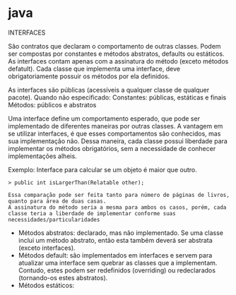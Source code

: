 # java

INTERFACES

São contratos que declaram o comportamento de outras classes.
Podem ser compostas por constantes e métodos abstratos, defaults ou estáticos.
As interfaces contam apenas com a assinatura do método (exceto métodos defatult).
Cada classe que implementa uma interface, deve obrigatoriamente possuir os métodos por ela definidos.

As interfaces são públicas (acessíveis a qualquer classe de qualquer pacote).
Quando não especificado:
    Constantes: públicas, estáticas e finais
    Métodos: públicos e abstratos
    
Uma interface define um comportamento esperado, que pode ser implementado de diferentes maneiras por outras classes.
A vantagem em se utilizar interfaces, é que esses comportamentos são conhecidos, mas sua implementação não.
Dessa maneira, cada classe possui liberdade para implementar os métodos obrigatórios, sem a necessidade de conhecer implementações alheis.

Exemplo:
    Interface para calcular se um objeto é maior que outro.
    
    > public int isLargerThan(Relatable other);
    
    Essa comparação pode ser feita tanto para número de páginas de livros, quanto para área de duas casas.
    A assinatura do método seria a mesma para ambos os casos, porém, cada classe teria a liberdade de implementar conforme suas necessidades/particularidades

* Métodos abstratos: declarado, mas não implementado. Se uma classe inclui um método abstrato, então esta também deverá ser abstrata (exceto interfaces).
* Métodos default: são implementados em interfaces e servem para atualizar uma interface sem quebrar as classes que a implementam. Contudo, estes podem ser redefinidos (overriding) ou redeclarados (tornando-os estes abstratos).
* Métodos estáticos: 
    
    